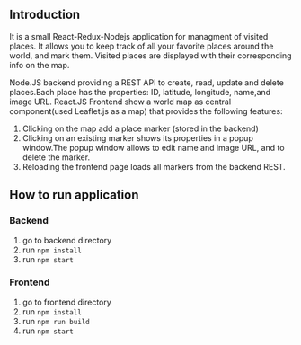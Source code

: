 
## Introduction

It is a small React-Redux-Nodejs application for managment of visited places. It allows you to keep track of all your favorite places around the world, and mark them. Visited places are displayed with their corresponding info on the map.

 Node.JS backend providing a REST API to create, read, update and delete places.Each place has the properties: ID, latitude, longitude, name,and image URL.
 React.JS Frontend show a world map as central component(used Leaflet.js as a map) that provides the following features:
 1. Clicking on the map add a place marker (stored in the backend)
 2. Clicking on an existing marker shows its properties in a popup window.The popup window allows to edit name and image URL, and to delete the marker.
 3. Reloading the frontend page loads all markers from the backend REST.

## How to run application
### Backend
1. go to backend directory
2. run `npm install`
3. run `npm start`

### Frontend
1. go to frontend directory
2. run `npm install`
3. run `npm run build`
4. run `npm start`
